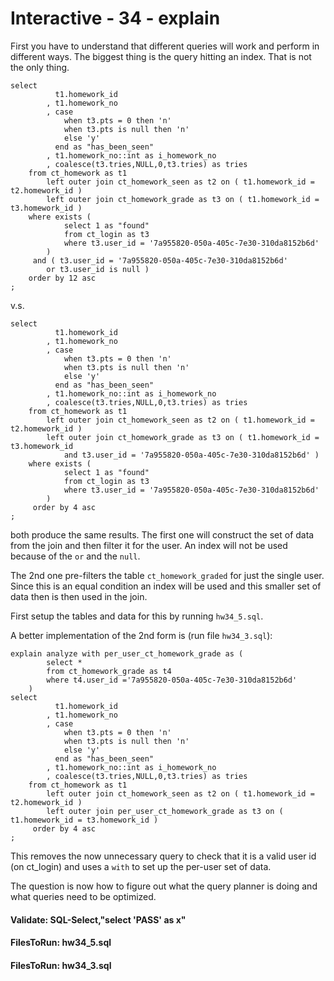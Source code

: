 



<style>
.pagebreak { page-break-before: always; }
.half { height: 200px; }
</style>








# Interactive - 34 - explain

First you have to understand that different queries will work and perform in different 
ways.  The biggest thing is the query hitting an index.  That is not the only thing.

```
select
          t1.homework_id
        , t1.homework_no
        , case
            when t3.pts = 0 then 'n'
            when t3.pts is null then 'n'
            else 'y'
          end as "has_been_seen"
        , t1.homework_no::int as i_homework_no
        , coalesce(t3.tries,NULL,0,t3.tries) as tries
    from ct_homework as t1
        left outer join ct_homework_seen as t2 on ( t1.homework_id = t2.homework_id )
        left outer join ct_homework_grade as t3 on ( t1.homework_id = t3.homework_id )
    where exists (
            select 1 as "found"
            from ct_login as t3
            where t3.user_id = '7a955820-050a-405c-7e30-310da8152b6d'
        )
     and ( t3.user_id = '7a955820-050a-405c-7e30-310da8152b6d'
        or t3.user_id is null )
    order by 12 asc
;

```

v.s.

```
select
          t1.homework_id
        , t1.homework_no
        , case
            when t3.pts = 0 then 'n'
            when t3.pts is null then 'n'
            else 'y'
          end as "has_been_seen"
        , t1.homework_no::int as i_homework_no
        , coalesce(t3.tries,NULL,0,t3.tries) as tries
    from ct_homework as t1
        left outer join ct_homework_seen as t2 on ( t1.homework_id = t2.homework_id )
        left outer join ct_homework_grade as t3 on ( t1.homework_id = t3.homework_id 
            and t3.user_id = '7a955820-050a-405c-7e30-310da8152b6d' )
    where exists (
            select 1 as "found"
            from ct_login as t3
            where t3.user_id = '7a955820-050a-405c-7e30-310da8152b6d'
        )
     order by 4 asc
;

```

both produce the same results.  The first one will construct the set of data from the
join and then filter it for the user.  An index will not be used because of the `or` and 
the `null`.

The 2nd one pre-filters the table `ct_homework_graded` for just the single user.  Since this is
an equal condition an index will be used and this smaller set of data then is then
used in the join.

First setup the tables and data for this  by running `hw34_5.sql`.

A better implementation of the 2nd form is (run file `hw34_3.sql`):

```
explain analyze with per_user_ct_homework_grade as (
		select * 
		from ct_homework_grade as t4
		where t4.user_id ='7a955820-050a-405c-7e30-310da8152b6d' 
	)
select
          t1.homework_id
        , t1.homework_no
        , case
            when t3.pts = 0 then 'n'
            when t3.pts is null then 'n'
            else 'y'
          end as "has_been_seen"
        , t1.homework_no::int as i_homework_no
        , coalesce(t3.tries,NULL,0,t3.tries) as tries
    from ct_homework as t1
        left outer join ct_homework_seen as t2 on ( t1.homework_id = t2.homework_id )
        left outer join per_user_ct_homework_grade as t3 on ( t1.homework_id = t3.homework_id )
     order by 4 asc
;

```

This removes the now unnecessary query to check that it is a valid user id (on ct_login)
and uses a `with` to set up the per-user set of data.

The question is now how to figure out what the query planner is doing and what queries
need to be optimized.

#### Validate: SQL-Select,"select 'PASS' as x"

#### FilesToRun: hw34_5.sql
#### FilesToRun: hw34_3.sql
